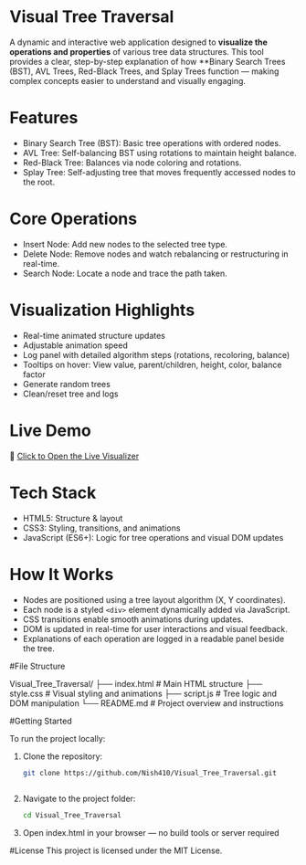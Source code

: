 #  Visual Tree Traversal

A dynamic and interactive web application designed to **visualize the operations and properties** of various tree data structures. This tool provides a clear, step-by-step explanation of how **Binary Search Trees (BST), AVL Trees, Red-Black Trees, and Splay Trees function — making complex concepts easier to understand and visually engaging.

# Features
- Binary Search Tree (BST): Basic tree operations with ordered nodes.
- AVL Tree: Self-balancing BST using rotations to maintain height balance.
- Red-Black Tree: Balances via node coloring and rotations.
- Splay Tree: Self-adjusting tree that moves frequently accessed nodes to the root.

# Core Operations
- Insert Node: Add new nodes to the selected tree type.
- Delete Node: Remove nodes and watch rebalancing or restructuring in real-time.
- Search Node: Locate a node and trace the path taken.

# Visualization Highlights
- Real-time animated structure updates
- Adjustable animation speed
- Log panel with detailed algorithm steps (rotations, recoloring, balance)
- Tooltips on hover: View value, parent/children, height, color, balance factor
- Generate random trees
- Clean/reset tree and logs

# Live Demo

🔗 [Click to Open the Live Visualizer](https://nish410.github.io/Visual_Tree_Traversal/)


# Tech Stack

- HTML5: Structure & layout  
- CSS3: Styling, transitions, and animations  
- JavaScript (ES6+): Logic for tree operations and visual DOM updates

# How It Works

- Nodes are positioned using a tree layout algorithm (X, Y coordinates).
- Each node is a styled `<div>` element dynamically added via JavaScript.
- CSS transitions enable smooth animations during updates.
- DOM is updated in real-time for user interactions and visual feedback.
- Explanations of each operation are logged in a readable panel beside the tree.

#File Structure

Visual_Tree_Traversal/
├── index.html # Main HTML structure
├── style.css # Visual styling and animations
├── script.js # Tree logic and DOM manipulation
└── README.md # Project overview and instructions


#Getting Started

To run the project locally:

1. Clone the repository:
   ```bash
   git clone https://github.com/Nish410/Visual_Tree_Traversal.git
  
2. Navigate to the project folder:
   ```bash
   cd Visual_Tree_Traversal
   
3. Open index.html in your browser — no build tools or server required

#License
This project is licensed under the MIT License.
